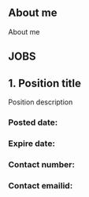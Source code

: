 ## About me

About me

## JOBS

## 1. Position title
Position description
### Posted date:
### Expire date:
### Contact number:
### Contact emailid:
